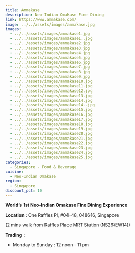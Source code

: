 ```yaml
---
title: Ammakase
description: Neo-Indian Omakase Fine Dining
link: https://www.ammakase.com/
image: ../../assets/images/ammakase.jpg
images:
  - ../../assets/images/ammakase1.jpg
  - ../../assets/images/ammakase1..jpg
  - ../../assets/images/ammakase2.jpg
  - ../../assets/images/ammakase3.jpg
  - ../../assets/images/ammakase4.jpg
  - ../../assets/images/ammakase5.jpg
  - ../../assets/images/ammakase6.jpg
  - ../../assets/images/ammakase7.jpg
  - ../../assets/images/ammakase8.jpg
  - ../../assets/images/ammakase9.jpg
  - ../../assets/images/ammakase10.jpg
  - ../../assets/images/ammakase11.jpg
  - ../../assets/images/ammakase12.jpg
  - ../../assets/images/ammakase13.jpg
  - ../../assets/images/ammakase14.jpg
  - ../../assets/images/ammakase14..jpg
  - ../../assets/images/ammakase15.jpg
  - ../../assets/images/ammakase16.jpg
  - ../../assets/images/ammakase17.jpg
  - ../../assets/images/ammakase18.jpg
  - ../../assets/images/ammakase19.jpg
  - ../../assets/images/ammakase20.jpg
  - ../../assets/images/ammakase21.jpg
  - ../../assets/images/ammakase22.jpg
  - ../../assets/images/ammakase23.jpg
  - ../../assets/images/ammakase24.jpg
  - ../../assets/images/ammakase25.jpg
categories:
  - Singapore - Food & Beverage
cuisine:
  - Neo-Indian Omakase
region:
  - Singapore
discount_pct: 10
---
```

**World’s 1st Neo-Indian Omakase Fine Dining Experience**

**Location :** One Raffles Pl, #04-48, 048616, Singapore

(2 mins walk from Raffles Place MRT Station (NS26/EW14))

**Trading :**

* Monday to Sunday : 12 noon - 11 pm
